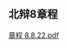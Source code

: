 ## 北辩8章程


[章程 8.8.22.pdf](https://github.com/kookaiyi/kookaiyi.github.io/files/9313609/8.8.22.pdf)
